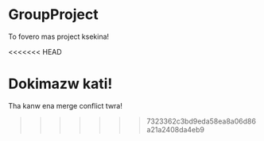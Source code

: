 # GroupProject
To fovero mas project ksekina!

<<<<<<< HEAD

Dokimazw kati!
=======
Tha kanw ena merge conflict twra!
>>>>>>> 7323362c3bd9eda58ea8a06d86a21a2408da4eb9
